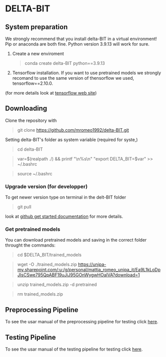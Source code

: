 # DELTA-BIT

## System preparation
We strongly recommend that you install delta-BIT in a virtual environment! Pip or anaconda are both fine. Python version 3.9.13 will work for sure.

1) Create a new enviroment 
    >conda create delta-BIT python==3.9.13
2) Tensorflow installation. If you want to use pretrained models we strongly recomand to use the same version of thensorflow we used, tensorflow==2.10.0.
    >
 (for more details look at [tensorflow web site](https://www.tensorflow.org/install))

## Downloading

Clone the repository with
>git clone https://github.com/mromeo1992/delta-BIT.git

Setting delta-BIT's folder as system variable (required for syste,)

>cd delta-BIT

>var=$(realpath ./) && printf "\n%s\n" "export DELTA_BIT=$var" >> ~/.bashrc

>source ~/.bashrc

### Upgrade version (for developper)
To get newer version type on terminal in the delt-BIT folder
>git pull

look at [github get started documentation](https://docs.github.com/en/get-started) for more details.

### Get pretrained models
You can download pretrained models and saving in the correct folder throught the commands:

  >cd $DELTA_BIT/trained_models

  >wget -O ./trained_models.zip https://unipa-my.sharepoint.com/:u:/g/personal/mattia_romeo_unipa_it/Ea9L1kLoDpJIsCSwe795QpABF19uJiJ95GOnWygwHOaIVA?download=1

  >unzip trained_models.zip -d pretrained

  >rm trained_models.zip


## Preprocessing Pipeline
To see the usar manual of the preprocessing pipeline for testing click [here](test_pipeline/preprocessing/README.md).
## Testing Pipeline
To see the usar manual of the testing pipeline for testing click [here](test_pipeline/testing/README.md).